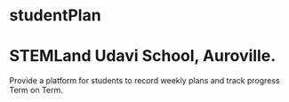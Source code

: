 # studentPlan
# STEMLand Udavi School, Auroville.

Provide a platform for students to record weekly plans and track progress Term on Term. 
